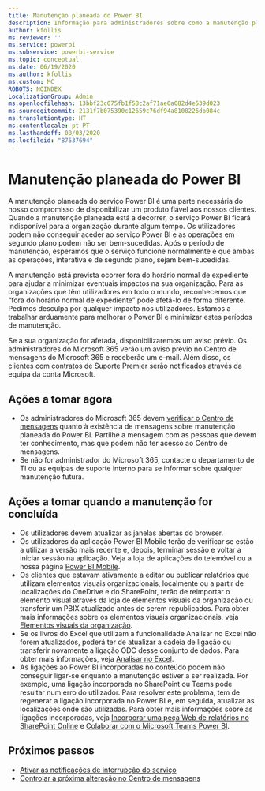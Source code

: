 ```yaml
---
title: Manutenção planeada do Power BI
description: Informação para administradores sobre como a manutenção planeada do Power BI afetará a organização e os próximos passos que podem ter de tomar.
author: kfollis
ms.reviewer: ''
ms.service: powerbi
ms.subservice: powerbi-service
ms.topic: conceptual
ms.date: 06/19/2020
ms.author: kfollis
ms.custom: MC
ROBOTS: NOINDEX
LocalizationGroup: Admin
ms.openlocfilehash: 13bbf23c075fb1f58c2af71ae0a082d4e539d023
ms.sourcegitcommit: 2131f7b075390c12659c76df94a8108226db084c
ms.translationtype: HT
ms.contentlocale: pt-PT
ms.lasthandoff: 08/03/2020
ms.locfileid: "87537694"
---
```

# <a name="power-bi-planned-maintenance"></a>Manutenção planeada do Power BI

A manutenção planeada do serviço Power BI é uma parte necessária do nosso compromisso de disponibilizar um produto fiável aos nossos clientes. Quando a manutenção planeada está a decorrer, o serviço Power BI ficará indisponível para a organização durante algum tempo. Os utilizadores podem não conseguir aceder ao serviço Power BI e as operações em segundo plano podem não ser bem-sucedidas. Após o período de manutenção, esperamos que o serviço funcione normalmente e que ambas as operações, interativa e de segundo plano, sejam bem-sucedidas.  

A manutenção está prevista ocorrer fora do horário normal de expediente para ajudar a minimizar eventuais impactos na sua organização. Para as organizações que têm utilizadores em todo o mundo, reconhecemos que “fora do horário normal de expediente” pode afetá-lo de forma diferente. Pedimos desculpa por qualquer impacto nos utilizadores. Estamos a trabalhar arduamente para melhorar o Power BI e minimizar estes períodos de manutenção.

Se a sua organização for afetada, disponibilizaremos um aviso prévio. Os administradores do Microsoft 365 verão um aviso prévio no Centro de mensagens do Microsoft 365 e receberão um e-mail. Além disso, os clientes com contratos de Suporte Premier serão notificados através da equipa da conta Microsoft.

## <a name="actions-to-take-now"></a>Ações a tomar agora

* Os administradores do Microsoft 365 devem [verificar o Centro de mensagens](https://admin.microsoft.com/Adminportal/Home#/MessageCenter) quanto à existência de mensagens sobre manutenção planeada do Power BI. Partilhe a mensagem com as pessoas que devem ter conhecimento, mas que podem não ter acesso ao Centro de mensagens.
* Se não for administrador do Microsoft 365, contacte o departamento de TI ou as equipas de suporte interno para se informar sobre qualquer manutenção futura.

## <a name="actions-to-take-when-maintenance-is-complete"></a>Ações a tomar quando a manutenção for concluída

* Os utilizadores devem atualizar as janelas abertas do browser.
* Os utilizadores da aplicação Power BI Mobile terão de verificar se estão a utilizar a versão mais recente e, depois, terminar sessão e voltar a iniciar sessão na aplicação. Veja a loja de aplicações do telemóvel ou a nossa página [Power BI Mobile](https://powerbi.microsoft.com/mobile/).
* Os clientes que estavam ativamente a editar ou publicar relatórios que utilizam elementos visuais organizacionais, localmente ou a partir de localizações do OneDrive e do SharePoint, terão de reimportar o elemento visual através da loja de elementos visuais da organização ou transferir um PBIX atualizado antes de serem republicados. Para obter mais informações sobre os elementos visuais organizacionais, veja [Elementos visuais da organização](organizational-visuals.md).
* Se os livros do Excel que utilizam a funcionalidade Analisar no Excel não forem atualizados, poderá ter de atualizar a cadeia de ligação ou transferir novamente a ligação ODC desse conjunto de dados. Para obter mais informações, veja [Analisar no Excel](../collaborate-share/service-analyze-in-excel.md#connect-to-power-bi-data).
* As ligações ao Power BI incorporadas no conteúdo podem não conseguir ligar-se enquanto a manutenção estiver a ser realizada. Por exemplo, uma ligação incorporada no SharePoint ou Teams pode resultar num erro do utilizador. Para resolver este problema, tem de regenerar a ligação incorporada no Power BI e, em seguida, atualizar as localizações onde são utilizadas. Para obter mais informações sobre as ligações incorporadas, veja [Incorporar uma peça Web de relatórios no SharePoint Online](../collaborate-share/service-embed-report-spo.md) e [Colaborar com o Microsoft Teams Power BI](../collaborate-share/service-collaborate-microsoft-teams.md).

## <a name="next-steps"></a>Próximos passos

* [Ativar as notificações de interrupção do serviço](service-interruption-notifications.md)
* [Controlar a próxima alteração no Centro de mensagens](https://docs.microsoft.com/microsoft-365/admin/manage/message-center?view=o365-worldwide)
